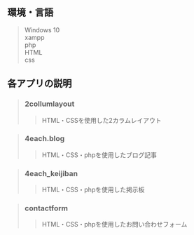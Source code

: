 ## 環境・言語
>Windows 10<br>
>xampp<br>
>php<br>
>HTML<br>
>css<br>

## 各アプリの説明
>### 2collumlayout<br>
>>HTML・CSSを使用した2カラムレイアウト<br>

>### 4each.blog<br>
>>HTML・CSS・phpを使用したブログ記事<br>

>### 4each_keijiban<br>
>>HTML・CSS・phpを使用した掲示板<br>

>### contactform<br>
>>HTML・CSS・phpを使用したお問い合わせフォーム<br>

